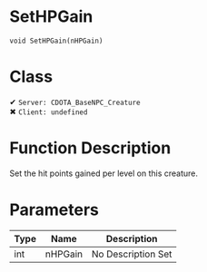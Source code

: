 # SetHPGain
```
void SetHPGain(nHPGain)
```
# Class
✔ `Server: CDOTA_BaseNPC_Creature`  
✖ `Client: undefined`  

# Function Description
Set the hit points gained per level on this creature.
# Parameters
Type|Name|Description
--|--|--
int|nHPGain|No Description Set
